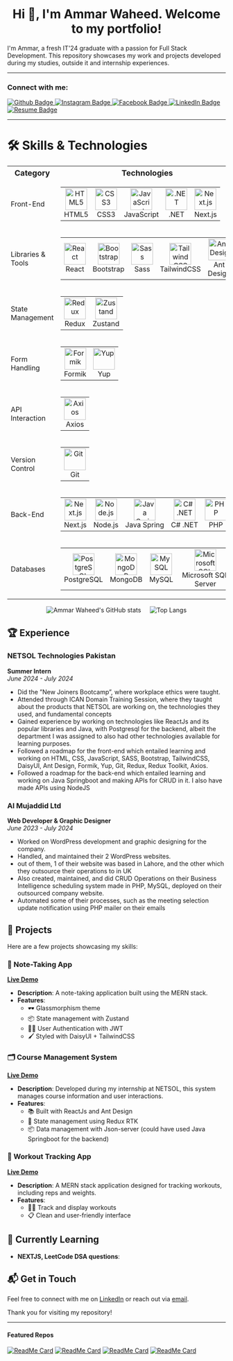 <h1 align="center">Hi 👋, I'm Ammar Waheed. Welcome to my portfolio!</h1>

I'm Ammar, a fresh IT'24 graduate with a passion for Full Stack Development. This repository showcases my work and projects developed during my studies, outside it and internship experiences. 

---

### Connect with me:
<div id="badges">
  <a href="https://github.com/ultraammar/">
    <img src="https://img.shields.io/badge/Github-white?style=for-the-badge&logo=Github&logoColor=black" alt="Github Badge"/>
  </a>
  <a href="https://www.instagram.com/ultraammar/">
    <img src="https://img.shields.io/badge/Instagram-purple?style=for-the-badge&logo=instagram&logoColor=white" alt="Instagram Badge"/>
  </a>
  <a href="https://www.facebook.com/ultraammar">
    <img src="https://img.shields.io/badge/Facebook-blue?style=for-the-badge&logo=facebook&logoColor=white" alt="Facebook Badge"/>
  </a>
  <a href="https://www.linkedin.com/in/ultraammar">
    <img src="https://img.shields.io/badge/LinkedIn-blue?style=for-the-badge&logo=linkedin&logoColor=white" alt="LinkedIn Badge"/>
  </a>
  <a href="https://ultraammar.github.io/media/Ammar_Waheed_CV.pdf">
    <img src="https://img.shields.io/badge/Resume-red?style=for-the-badge&logo=adobe-acrobat-reader&logoColor=white" alt="Resume Badge"/>
  </a>

</div>

---

# 🛠️ Skills & Technologies

<table>
  <tr>
    <th style="font-size: 18px;">Category</th>
    <th style="font-size: 18px;">Technologies</th>
  </tr>
  <tr>
    <td style="font-size: 16px;">Front-End</td>
    <td>
      <table>
        <tr>
          <td align="center">
            <img src="https://cdn.jsdelivr.net/gh/devicons/devicon/icons/html5/html5-original.svg" alt="HTML5" width="50" height="50"/><br>HTML5
          </td>
          <td align="center">
            <img src="https://cdn.jsdelivr.net/gh/devicons/devicon/icons/css3/css3-original.svg" alt="CSS3" width="50" height="50"/><br>CSS3
          </td>
          <td align="center">
            <img src="https://cdn.jsdelivr.net/gh/devicons/devicon/icons/javascript/javascript-original.svg" alt="JavaScript" width="50" height="50"/><br>JavaScript
          </td>
          <td align="center">
            <img src="https://cdn.jsdelivr.net/gh/devicons/devicon/icons/dot-net/dot-net-original.svg" alt=".NET" width="50" height="50"/><br>.NET
          </td>
          <td align="center">
            <img src="https://cdn.jsdelivr.net/gh/devicons/devicon/icons/nextjs/nextjs-original.svg" alt="Next.js" width="50" height="50"/><br>Next.js
          </td>
        </tr>
      </table>
    </td>
  </tr>
  <tr>
    <td style="font-size: 16px;">Libraries & Tools</td>
    <td>
      <table>
        <tr>
          <td align="center">
            <img src="https://cdn.jsdelivr.net/gh/devicons/devicon/icons/react/react-original.svg" alt="React" width="50" height="50"/><br>React
          </td>
          <td align="center">
            <img src="https://cdn.jsdelivr.net/gh/devicons/devicon/icons/bootstrap/bootstrap-original.svg" alt="Bootstrap" width="50" height="50"/><br>Bootstrap
          </td>
          <td align="center">
            <img src="https://skillicons.dev/icons?i=sass" alt="Sass" width="50" height="50"/><br>Sass
          </td>
          <td align="center">
            <img src="https://skillicons.dev/icons?i=tailwind" alt="TailwindCSS" width="50" height="50"/><br>TailwindCSS
          </td>
          <td align="center">
            <img src="https://cdn.jsdelivr.net/gh/devicons/devicon/icons/antdesign/antdesign-original.svg" alt="Ant Design" width="50" height="50"/><br>Ant Design
          </td>
        </tr>
      </table>
    </td>
  </tr>
  <tr>
    <td style="font-size: 16px;">State Management</td>
    <td>
      <table>
        <tr>
          <td align="center">
            <img src="https://cdn.jsdelivr.net/gh/devicons/devicon/icons/redux/redux-original.svg" alt="Redux" width="50" height="50"/><br>Redux
          </td>
          <td align="center">
            <img src="https://user-images.githubusercontent.com/958486/218346783-72be5ae3-b953-4dd7-b239-788a882fdad6.svg" alt="Zustand" width="50" height="50"/><br>Zustand
          </td>
        </tr>
      </table>
    </td>
  </tr>
  <tr>
    <td style="font-size: 16px;">Form Handling</td>
    <td>
      <table>
        <tr>
          <td align="center">
            <img src="https://static-00.iconduck.com/assets.00/formik-icon-512x512-se1fegy1.png" alt="Formik" width="50" height="50"/><br>Formik
          </td>
          <td align="center">
            <img src="https://www.npmjs.com/npm-avatar/eyJhbGciOiJIUzI1NiIsInR5cCI6IkpXVCJ9.eyJhdmF0YXJVUkwiOiJodHRwczovL3MuZ3JhdmF0YXIuY29tL2F2YXRhci83NjZmNGRkZmIyOTcwNTRjM2ZiMzYyYTgzZjIyMzNjOD9zaXplPTQ5NiZkZWZhdWx0PXJldHJvIn0.gnyYVVmgE5LHUsaafHd-peacRaB9smOuCIWuuqJbcNA" alt="Yup" width="50" height="50"/><br>Yup
          </td>
        </tr>
      </table>
    </td>
  </tr>
  <tr>
    <td style="font-size: 16px;">API Interaction</td>
    <td>
      <table>
        <tr>
          <td align="center">
            <img src="https://axios-http.com/assets/logo.svg" alt="Axios" width="50" height="50"/><br>Axios
          </td>
        </tr>
      </table>
    </td>
  </tr>
  <tr>
    <td style="font-size: 16px;">Version Control</td>
    <td>
      <table>
        <tr>
          <td align="center">
            <img src="https://cdn.jsdelivr.net/gh/devicons/devicon/icons/git/git-original.svg" alt="Git" width="50" height="50"/><br>Git
          </td>
        </tr>
      </table>
    </td>
  </tr>
  <tr>
    <td style="font-size: 16px;">Back-End</td>
    <td>
      <table>
        <tr>
          <td align="center">
            <img src="https://cdn.jsdelivr.net/gh/devicons/devicon/icons/nextjs/nextjs-original.svg" alt="Next.js" width="50" height="50"/><br>Next.js
          </td>
          <td align="center">
            <img src="https://cdn.jsdelivr.net/gh/devicons/devicon/icons/nodejs/nodejs-original.svg" alt="Node.js" width="50" height="50"/><br>Node.js
          </td>
          <td align="center">
            <img src="https://cdn.jsdelivr.net/gh/devicons/devicon/icons/spring/spring-original.svg" alt="Java Spring" width="50" height="50"/><br>Java Spring
          </td>
          <td align="center">
            <img src="https://cdn.jsdelivr.net/gh/devicons/devicon/icons/csharp/csharp-original.svg" alt="C# .NET" width="50" height="50"/><br>C# .NET
          </td>
          <td align="center">
            <img src="https://cdn.jsdelivr.net/gh/devicons/devicon/icons/php/php-original.svg" alt="PHP" width="50" height="50"/><br>PHP
          </td>
        </tr>
      </table>
    </td>
  </tr>
  <tr>
    <td style="font-size: 16px;">Databases</td>
    <td>
      <table>
        <tr>
          <td align="center">
            <img src="https://cdn.jsdelivr.net/gh/devicons/devicon/icons/postgresql/postgresql-original.svg" alt="PostgreSQL" width="50" height="50"/><br>PostgreSQL
          </td>
          <td align="center">
            <img src="https://cdn.jsdelivr.net/gh/devicons/devicon/icons/mongodb/mongodb-original.svg" alt="MongoDB" width="50" height="50"/><br>MongoDB
          </td>
          <td align="center">
            <img src="https://cdn.jsdelivr.net/gh/devicons/devicon/icons/mysql/mysql-original.svg" alt="MySQL" width="50" height="50"/><br>MySQL
          </td>
          <td align="center">
            <img src="https://cdn.jsdelivr.net/gh/devicons/devicon/icons/microsoftsqlserver/microsoftsqlserver-plain.svg" alt="Microsoft SQL Server" width="50" height="50"/><br>Microsoft SQL Server
          </td>
        </tr>
      </table>
    </td>
  </tr>
</table>

<div style="display: flex; justify-content: center; gap: 20px;">
  <img src="https://github-readme-stats.vercel.app/api?username=ultraammar&show_icons=true&theme=dark&show=discussions_started&bg_color=0,000000,0f4013" alt="Ammar Waheed's GitHub stats" style="max-width: 100%;" />
  <img src="https://github-readme-stats.vercel.app/api/top-langs/?username=ultraammar&layout=donut&show_icons=true&theme=dark&exclude_repo=Juuta-CMS-E-commerce,laravel-portal&bg_color=0,000000,400f24" alt="Top Langs" style="max-width: 100%;" />
</div>


## 🏆 Experience

### NETSOL Technologies Pakistan
**Summer Intern**  
*June 2024 - July 2024*   
- Did the ”New Joiners Bootcamp”, where workplace ethics were taught.
- Attended through ICAN Domain Training Session, where they taught about the products that NETSOL are working on, the technologies they used, and fundamental concepts
- Gained experience by working on technologies like ReactJs and its popular libraries and Java, with Postgresql for the backend, albeit the department I was assigned to also had other technologies available for learning purposes.
- Followed a roadmap for the front-end which entailed learning and working on HTML, CSS, JavaScript, SASS, Bootstrap, TailwindCSS, DaisyUI, Ant Design, Formik, Yup, Git, Redux, Redux Toolkit, Axios.
- Followed a roadmap for the back-end which entailed learning and working on Java Springboot and making APIs for CRUD in it. I also have made APIs using NodeJS 


### Al Mujaddid Ltd
**Web Developer & Graphic Designer**  
*June 2023 - July 2024*  
- Worked on WordPress development and graphic designing for the company.
- Handled, and maintained their 2 WordPress websites.
- out of them, 1 of their website was based in Lahore, and the other which they outsource their operations to in UK
- Also created, maintained, and did CRUD Operations on their Business Intelligence scheduling system made in
PHP, MySQL, deployed on their outsourced company website.
- Automated some of their processes, such as the meeting selection update notification using PHP mailer on their
emails

## 📂 Projects

Here are a few projects showcasing my skills:

### 📝 Note-Taking App
[**Live Demo**](https://ammarvelous-notes.vercel.app/)
- **Description**: A note-taking application built using the MERN stack.
- **Features**:
  - 🕶️ Glassmorphism theme
  - 📦 State management with Zustand
  - 💁🏻 User Authentication with JWT
  - 🖌️ Styled with DaisyUI + TailwindCSS

### 🗂️ Course Management System
[**Live Demo**](https://course-management-system-tan.vercel.app/)
- **Description**: Developed during my internship at NETSOL, this system manages course information and user interactions.
- **Features**:
  - 📚 Built with ReactJs and Ant Design
  - 🔧 State management using Redux RTK
  - 📦 Data management with Json-server (could have used Java Springboot for the backend)

### 💪 Workout Tracking App
[**Live Demo**](https://workout-pal-mern.vercel.app/)
- **Description**: A MERN stack application designed for tracking workouts, including reps and weights.
- **Features**:
  - 🏋️‍♂️ Track and display workouts
  - 📋 Clean and user-friendly interface


## 🌱 Currently Learning

- **NEXTJS, LeetCode DSA questions**:

## 📬 Get in Touch

Feel free to connect with me on [LinkedIn](https://www.linkedin.com/in/ultraammar/) or reach out via [email](mailto:ultraammar@gmail.com).

Thank you for visiting my repository!

---


<!-- Featured Repositories -->
#### Featured Repos

[![ReadMe Card](https://github-readme-stats.vercel.app/api/pin/?username=ultraammar&repo=ammarvelous-notes&border_color=02D892&bg_color=0D1117&title_color=C9D1D9&text_color=8B949E&icon_color=02D892&theme=tokyonight)](https://github.com/ultraammar/ammarvelous-notes)
[![ReadMe Card](https://github-readme-stats.vercel.app/api/pin/?username=ultraammar&repo=Course-Management-System&border_color=02D892&bg_color=0D1117&title_color=C9D1D9&text_color=8B949E&icon_color=02D892&theme=tokyonight)](https://github.com/ultraammar/Course-Management-System)
[![ReadMe Card](https://github-readme-stats.vercel.app/api/pin/?username=ultraammar&repo=workout-pal-MERN&border_color=02D892&bg_color=0D1117&title_color=C9D1D9&text_color=8B949E&icon_color=02D892&theme=tokyonight)](https://github.com/ultraammar/workout-pal-MERN)
[![ReadMe Card](https://github-readme-stats.vercel.app/api/pin/?username=ultraammar&repo=employee_mgmt_react_CRUD&border_color=02D892&bg_color=0D1117&title_color=C9D1D9&text_color=8B949E&icon_color=02D892&theme=tokyonight)](https://github.com/ultraammar/employee_mgmt_react_CRUD)

